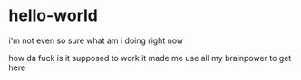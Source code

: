 # hello-world
i'm not even so sure what am i doing right now

how da fuck is it supposed to work
it made me use all my brainpower to get here
